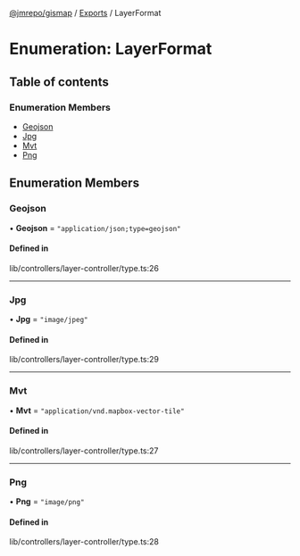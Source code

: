 [@jmrepo/gismap](../README.md) / [Exports](../modules.md) / LayerFormat

# Enumeration: LayerFormat

## Table of contents

### Enumeration Members

-   [Geojson](LayerFormat.md#geojson)
-   [Jpg](LayerFormat.md#jpg)
-   [Mvt](LayerFormat.md#mvt)
-   [Png](LayerFormat.md#png)

## Enumeration Members

### Geojson

• **Geojson** = `"application/json;type=geojson"`

#### Defined in

lib/controllers/layer-controller/type.ts:26

---

### Jpg

• **Jpg** = `"image/jpeg"`

#### Defined in

lib/controllers/layer-controller/type.ts:29

---

### Mvt

• **Mvt** = `"application/vnd.mapbox-vector-tile"`

#### Defined in

lib/controllers/layer-controller/type.ts:27

---

### Png

• **Png** = `"image/png"`

#### Defined in

lib/controllers/layer-controller/type.ts:28
